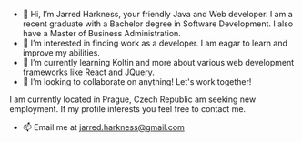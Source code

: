 - 👋 Hi, I’m Jarred Harkness, your friendly Java and Web developer. I am a recent graduate with a Bachelor degree in Software Development. I also have a Master of Business Administration.
- 👀 I’m interested in finding work as a developer. I am eagar to learn and improve my abilities. 
- 🌱 I’m currently learning Koltin and more about various web development frameworks like React and JQuery. 
- 💞️ I’m looking to collaborate on anything! Let's work together!

I am currently located in Prague, Czech Republic am seeking new employment. If my profile interests you feel free to contact me. 

- 📫 Email me at jarred.harkness@gmail.com

<!---
jxh053188/jxh053188 is a ✨ special ✨ repository because its `README.md` (this file) appears on your GitHub profile.
You can click the Preview link to take a look at your changes.
--->
